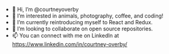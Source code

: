 - 👋 Hi, I’m @courtneyoverby
- 👀 I’m interested in animals, photography, coffee, and coding!
- 🌱 I’m currently reintroducing myself to React and Redux.
- 💞️ I’m looking to collaborate on open source repositories.
- 📫 You can connect with me on LinkedIn at https://www.linkedin.com/in/courtney-overby/

<!---
courtneyoverby/courtneyoverby is a ✨ special ✨ repository because its `README.md` (this file) appears on your GitHub profile.
You can click the Preview link to take a look at your changes.
--->
